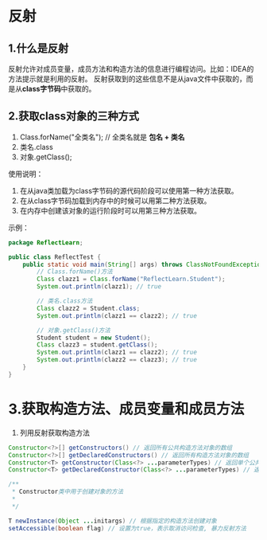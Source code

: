 # 反射

## 1.什么是反射

反射允许对成员变量，成员方法和构造方法的信息进行编程访问。比如：IDEA的方法提示就是利用的反射。
反射获取到的这些信息不是从java文件中获取的，而是从**class字节码**中获取的。

## 2.获取class对象的三种方式

1. Class.forName("全类名"); // 全类名就是 **包名 + 类名**
2. 类名.class
3. 对象.getClass();

使用说明：
1. 在从java类加载为class字节码的源代码阶段可以使用第一种方法获取。
2. 在从class字节码加载到内存中的时候可以用第二种方法获取。
3. 在内存中创建该对象的运行阶段时可以用第三种方法获取。

示例：
``` java
package ReflectLearn;

public class ReflectTest {
    public static void main(String[] args) throws ClassNotFoundException {
        // Class.forName()方法
        Class clazz1 = Class.forName("ReflectLearn.Student");
        System.out.println(clazz1); // true

        // 类名.class方法
        Class clazz2 = Student.class;
        System.out.println(clazz1 == clazz2); // true

        // 对象.getClass()方法
        Student student = new Student();
        Class clazz3 = student.getClass();
        System.out.println(clazz1 == clazz2); // true
        System.out.println(clazz2 == clazz3); // true
    }
}
```
# 3.获取构造方法、成员变量和成员方法

1. 列用反射获取构造方法

``` java
Constructor<?>[] getConstructors() // 返回所有公共构造方法对象的数组
Constructor<?>[] getDeclaredConstructors() // 返回所有构造方法对象的数组
Constructor<T> getConstructor(Class<?> ...parameterTypes) // 返回单个公共构造方法的对象
Constructor<T> getDeclaredConstructor(Class<?> ...parameterTypes) // 返回单个构造方法的对象

/**
 * Constructor类中用于创建对象的方法
 * 
 */

T newInstance(Object ...initargs) // 根据指定的构造方法创建对象
setAccessible(boolean flag) // 设置为true，表示取消访问检查, 暴力反射方法
```

